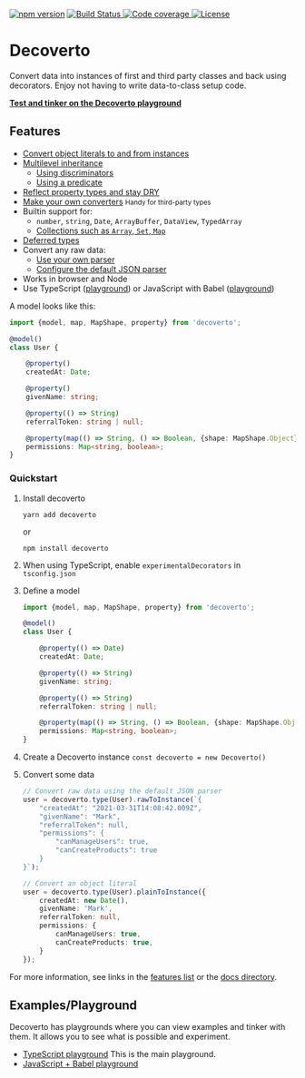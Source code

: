 [![npm version](https://img.shields.io/npm/v/decoverto.svg?logo=npm&style=for-the-badge)](https://www.npmjs.com/package/decoverto)
[![Build Status](https://img.shields.io/github/workflow/status/decoverto/decoverto/Node%20CI?label=CI&logo=github&style=for-the-badge)
](https://github.com/decoverto/decoverto/actions)
[![Code coverage](https://img.shields.io/codecov/c/github/decoverto/decoverto/master?style=for-the-badge)
](https://app.codecov.io/gh/decoverto/decoverto)
[![License](https://img.shields.io/npm/l/decoverto?&style=for-the-badge&color=green)
](https://github.com/decoverto/decoverto/blob/master/LICENSE)

# Decoverto
Convert data into instances of first and third party classes and back using decorators. Enjoy not having to write data-to-class setup code.

**[Test and tinker on the Decoverto playground](https://codesandbox.io/s/github/decoverto/playground?file=/index.ts)**

## Features

- [Convert object literals to and from instances](docs/conversion.md)
- [Multilevel inheritance](docs/inheritance.md)
    - [Using discriminators](docs/inheritance.md#discriminator-strategy)
    - [Using a predicate](docs/inheritance.md#predicate-strategy)
- [Reflect property types and stay DRY](docs/defining-properties.md#reflect-metadata)
- [Make your own converters](docs/defining-properties.md#mapping-types) <small>Handy for third-party types</small>
- Builtin support for:
  - `number`, `string`, `Date`, `ArrayBuffer`, `DataView`, `TypedArray`
  - [Collections such as `Array`, `Set`, `Map`](docs/defining-properties.md#collections)
- [Deferred types](docs/defining-properties.md#passing-the-type-to-the-decorator) 
- Convert any raw data:
    - [Use your own parser](docs/parser.md#custom-parser)
    - [Configure the default JSON parser](docs/parser.md#customize-json-parser)
- Works in browser and Node
- Use TypeScript ([playground](https://codesandbox.io/s/github/decoverto/playground?file=/index.ts)) or JavaScript with Babel ([playground](https://codesandbox.io/s/github/decoverto/example-javascript?file=/index.js))


A model looks like this:

```TypeScript
import {model, map, MapShape, property} from 'decoverto';

@model()
class User {

    @property()
    createdAt: Date;

    @property()
    givenName: string;

    @property(() => String)
    referralToken: string | null;

    @property(map(() => String, () => Boolean, {shape: MapShape.Object}))
    permissions: Map<string, boolean>;
}
```

### Quickstart

1. Install decoverto

   ```shell
   yarn add decoverto
   ```
   or
    ```shell
    npm install decoverto
    ```

1. When using TypeScript, enable `experimentalDecorators` in `tsconfig.json`
1. Define a model

    ```TypeScript
    import {model, map, MapShape, property} from 'decoverto';

    @model()
    class User {

        @property(() => Date)
        createdAt: Date;

        @property(() => String)
        givenName: string;

        @property(() => String)
        referralToken: string | null;

        @property(map(() => String, () => Boolean, {shape: MapShape.Object}))
        permissions: Map<string, boolean>;
    }
    ```

1. Create a Decoverto instance `const decoverto = new Decoverto()`
1. Convert some data

   ```TypeScript
   // Convert raw data using the default JSON parser
   user = decoverto.type(User).rawToInstance(`{
       "createdAt": "2021-03-31T14:08:42.009Z",
       "givenName": "Mark",
       "referralToken": null,
       "permissions": {
           "canManageUsers": true,
           "canCreateProducts": true
       }
   }`);

   // Convert an object literal
   user = decoverto.type(User).plainToInstance({
       createdAt: new Date(),
       givenName: 'Mark',
       referralToken: null,
       permissions: {
           canManageUsers: true,
           canCreateProducts: true,
       }
   });
   ```

For more information, see links in the [features list](#features) or the [docs directory](docs).

## Examples/Playground

Decoverto has playgrounds where you can view examples and tinker with them. It allows you to see what is possible and experiment.
- [TypeScript playground](https://codesandbox.io/s/github/decoverto/playground?file=/index.ts) This is the main playground.
- [JavaScript + Babel playground](https://codesandbox.io/s/github/decoverto/example-javascript?file=/index.js)
